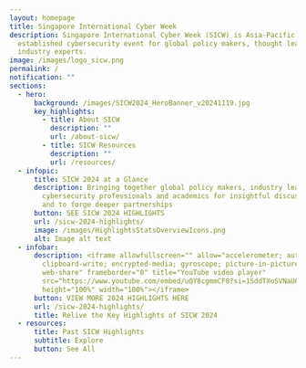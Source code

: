 ```yaml
---
layout: homepage
title: Singapore International Cyber Week
description: Singapore International Cyber Week (SICW) is Asia-Pacific’s most
  established cybersecurity event for global policy makers, thought leaders and
  industry experts.
image: /images/logo_sicw.png
permalink: /
notification: ""
sections:
  - hero:
      background: /images/SICW2024_HeroBanner_v20241119.jpg
      key_highlights:
        - title: About SICW
          description: ""
          url: /about-sicw/
        - title: SICW Resources
          description: ""
          url: /resources/
  - infopic:
      title: SICW 2024 at a Glance
      description: Bringing together global policy makers, industry leaders,
        cybersecurity professionals and academics for insightful discussions,
        and to forge deeper partnerships
      button: SEE SICW 2024 HIGHLIGHTS
      url: /sicw-2024-highlights/
      image: /images/HighlightsStatsOverviewIcons.png
      alt: Image alt text
  - infobar:
      description: <iframe allowfullscreen="" allow="accelerometer; autoplay;
        clipboard-write; encrypted-media; gyroscope; picture-in-picture;
        web-share" frameborder="0" title="YouTube video player"
        src="https://www.youtube.com/embed/uQY8cgmmCF8?si=1SddTXoSVNaU6Y2E"
        height="100%" width="100%"></iframe>
      button: VIEW MORE 2024 HIGHLIGHTS HERE
      url: /sicw-2024-highlights/
      title: Relive the Key Highlights of SICW 2024
  - resources:
      title: Past SICW Highlights
      subtitle: Explore
      button: See All
---
```

